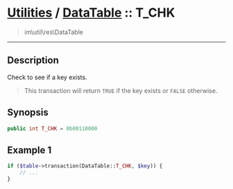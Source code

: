 # [Utilities](util.md) / [DataTable](util-DataTable.md) :: T_CHK
 > im\util\res\DataTable
____

## Description
Check to see if a key exists.

 > This transaction will return `TRUE` if the key exists or `FALSE` otherwise.  

## Synopsis
```php
public int T_CHK = 0b00110000
```

## Example 1
```php
if ($table->transaction(DataTable::T_CHK, $key)) {
    // ...
}
```
